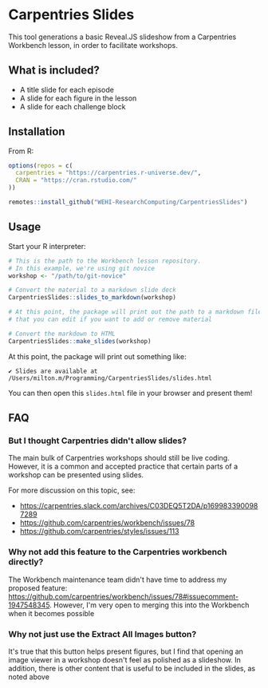 # Carpentries Slides

This tool generations a basic Reveal.JS slideshow from a Carpentries Workbench lesson, in order to facilitate workshops.

## What is included?

* A title slide for each episode
* A slide for each figure in the lesson
* A slide for each challenge block

## Installation

From R:
```R
options(repos = c(
  carpentries = "https://carpentries.r-universe.dev/", 
  CRAN = "https://cran.rstudio.com/"
))

remotes::install_github("WEHI-ResearchComputing/CarpentriesSlides")
```

## Usage

Start your R interpreter:
```R
# This is the path to the Workbench lesson repository.
# In this example, we're using git novice
workshop <- "/path/to/git-novice"

# Convert the material to a markdown slide deck
CarpentriesSlides::slides_to_markdown(workshop)

# At this point, the package will print out the path to a markdown file within the repo
# that you can edit if you want to add or remove material

# Convert the markdown to HTML
CarpentriesSlides::make_slides(workshop)
```

At this point, the package will print out something like:
```
✔ Slides are available at /Users/milton.m/Programming/CarpentriesSlides/slides.html
```

You can then open this `slides.html` file in your browser and present them!

## FAQ
### But I thought Carpentries didn't allow slides?

The main bulk of Carpentries workshops should still be live coding.
However, it is a common and accepted practice that certain parts of a workshop can be presented using slides.

For more discussion on this topic, see:

* https://carpentries.slack.com/archives/C03DEQ5T2DA/p1699833900987289
* https://github.com/carpentries/workbench/issues/78
* https://github.com/carpentries/styles/issues/113

### Why not add this feature to the Carpentries workbench directly?

The Workbench maintenance team didn't have time to address my proposed feature: https://github.com/carpentries/workbench/issues/78#issuecomment-1947548345.
However, I'm very open to merging this into the Workbench when it becomes possible

### Why not just use the Extract All Images button?

It's true that this button helps present figures, but I find that opening an image viewer in a workshop doesn't feel as polished as a slideshow.
In addition, there is other content that is useful to be included in the slides, as noted above
